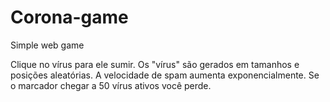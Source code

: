 # Corona-game
Simple web game

Clique no vírus para ele sumir.
Os "vírus" são gerados em tamanhos e posições aleatórias.
A velocidade de spam aumenta exponencialmente.
Se o marcador chegar a 50 vírus ativos você perde.
